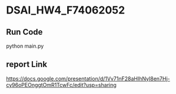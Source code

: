 # DSAI_HW4_F74062052

## Run Code
  python main.py
## report Link
  https://docs.google.com/presentation/d/1Vv71nF28aHIhNyI8en7Hj-cy96oPEOnggtOmR1TcwFc/edit?usp=sharing
